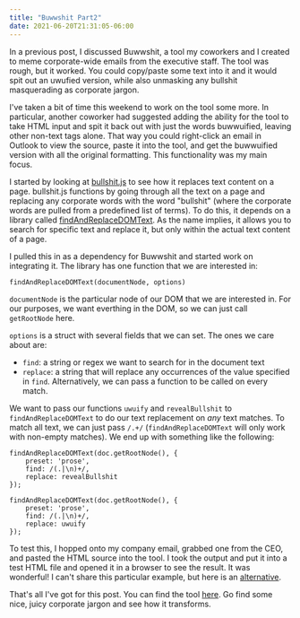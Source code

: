 ```yaml
---
title: "Buwwshit Part2"
date: 2021-06-20T21:31:05-06:00
---
```


In a previous post, I discussed Buwwshit, a tool my coworkers and I created to meme corporate-wide emails from the executive staff. The tool was rough, but it worked. You could copy/paste some text into it and it would spit out an uwufied version, while also unmasking any bullshit masquerading as corporate jargon.

I've taken a bit of time this weekend to work on the tool some more. In particular, another coworker had suggested adding the ability for the tool to take HTML input and spit it back out with just the words buwwuified, leaving other non-text tags alone. That way you could right-click an email in Outlook to view the source, paste it into the tool, and get the buwwuified version with all the original formatting. This functionality was my main focus.

I started by looking at [bullshit.js](https://mourner.github.io/bullshit.js/) to see how it replaces text content on a page. bullshit.js functions by going through all the text on a page and replacing any corporate words with the word "bullshit" (where the corporate words are pulled from a predefined list of terms). To do this, it depends on a library called [findAndReplaceDOMText](https://github.com/padolsey/findAndReplaceDOMText). As the name implies, it allows you to search for specific text and replace it, but only within the actual text content of a page.

I pulled this in as a dependency for Buwwshit and started work on integrating it. The library has one function that we are interested in:

```
findAndReplaceDOMText(documentNode, options)
```

`documentNode` is the particular node of our DOM that we are interested in. For our purposes, we want everthing in the DOM, so we can just call `getRootNode` here.

`options` is a struct with several fields that we can set. The ones we care about are:
* `find`: a string or regex we want to search for in the document text
* `replace`: a string that will replace any occurrences of the value specified in `find`. Alternatively, we can pass a function to be called on every match.

We want to pass our functions `uwuify` and `revealBullshit` to `findAndReplaceDOMText` to do our text replacement on *any* text matches. To match all text, we can just pass `/.+/` (`findAndReplaceDOMText` will only work with non-empty matches). We end up with something like the following:

```
findAndReplaceDOMText(doc.getRootNode(), {
    preset: 'prose',
    find: /(.|\n)+/,
    replace: revealBullshit
});

findAndReplaceDOMText(doc.getRootNode(), {
    preset: 'prose',
    find: /(.|\n)+/,
    replace: uwuify
});
```

To test this, I hopped onto my company email, grabbed one from the CEO, and pasted the HTML source into the tool. I took the output and put it into a test HTML file and opened it in a browser to see the result. It was wonderful! I can't share this particular example, but here is an [alternative](../../static/the&#32(runs&#32away)&#32Facebook&#32Company&#32Is&#32Nyow&#32Meta.html).

That's all I've got for this post. You can find the tool [here](https://firstlane.github.io/buwwshit/). Go find some nice, juicy corporate jargon and see how it transforms.
